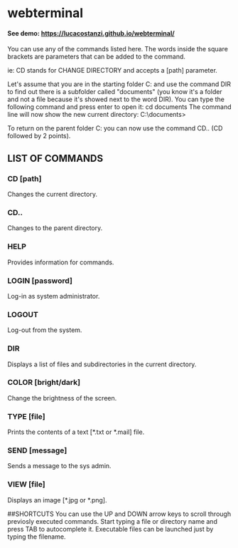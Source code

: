 # webterminal

#### See demo: https://lucacostanzi.github.io/webterminal/

You can use any of the commands listed here. The words inside the square brackets are parameters that can be added to the command. 

ie: CD stands for CHANGE DIRECTORY and accepts a [path] parameter. 

Let's assume that you are in the starting folder C: and use the command DIR to find out there is a subfolder called "documents" (you know it's a folder and not a file because it's showed next to the word DIR). 
You can type the following command and press enter to open it:
cd documents 
The command line will now show the new current directory: 
C:\documents> 

To return on the parent folder C: you can now use the command CD.. (CD followed by 2 points). 

## LIST OF COMMANDS
### CD [path]
Changes the current directory.

### CD..
Changes to the parent directory.

### HELP
Provides information for commands.

### LOGIN [password]
Log-in as system administrator.

### LOGOUT
Log-out from the system.

### DIR
Displays a list of files and subdirectories in the current directory.

### COLOR [bright/dark]
Change the brightness of the screen.

### TYPE [file]
Prints the contents of a text [*.txt or *.mail] file.

### SEND [message]
Sends a message to the sys admin.

### VIEW [file]
Displays an image [*.jpg or *.png]. 

##SHORTCUTS
You can use the UP and DOWN arrow keys to scroll through previosly executed commands. 
Start typing a file or directory name and press TAB to autocomplete it.
Executable files can be launched just by typing the filename.
